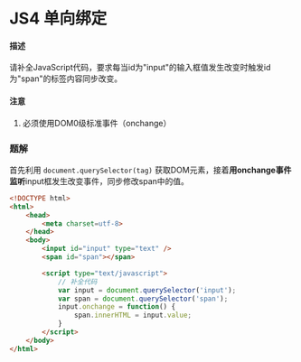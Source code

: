 # JS4 单向绑定

#### 描述

请补全JavaScript代码，要求每当id为"input"的输入框值发生改变时触发id为"span"的标签内容同步改变。

#### 注意

1. 必须使用DOM0级标准事件（onchange）



### 题解

首先利用 `document.querySelector(tag)` 获取DOM元素，接着**用onchange事件监听**input框发生改变事件，同步修改span中的值。

```html
<!DOCTYPE html>
<html>
    <head>
        <meta charset=utf-8>
    </head>
    <body>
    	<input id="input" type="text" />
        <span id="span"></span>

        <script type="text/javascript">
            // 补全代码
            var input = document.querySelector('input');
            var span = document.querySelector('span');
            input.onchange = function() {
                span.innerHTML = input.value;
            }
        </script>
    </body>
</html>
```

